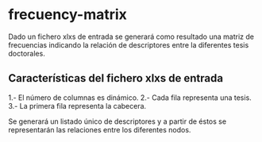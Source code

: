# frecuency-matrix
Dado un fichero xlxs de entrada se generará como resultado una matriz de frecuencias indicando la relación de descriptores entre la diferentes tesis doctorales.

## Características del fichero xlxs de entrada
1.- El número de columnas es dinámico.
2.- Cada fila representa una tesis.
3.- La primera fila representa la cabecera.

Se generará un listado único de descriptores y a partir de éstos se representarán las relaciones entre los diferentes nodos.
